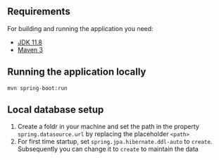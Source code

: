 ## Requirements

For building and running the application you need:

- [JDK 11.8](https://www.oracle.com/in/java/technologies/javase/jdk11-archive-downloads.html)
- [Maven 3](https://maven.apache.org)

## Running the application locally

```shell
mvn spring-boot:run
```

## Local database setup
1. Create a foldr in your machine and set the path in the property `spring.datasource.url` by replacing the placeholder `<path>`
2. For first time startup, set `spring.jpa.hibernate.ddl-auto` to `create`. Subsequently you can change it to `create` to maintain the data



